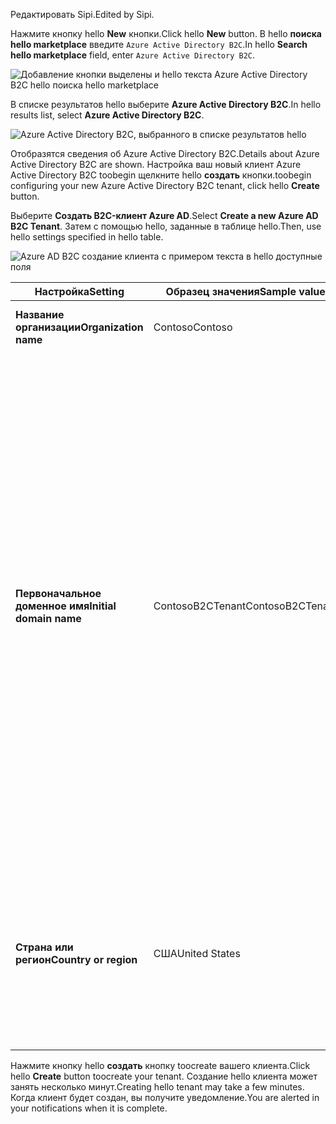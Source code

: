 <span data-ttu-id="7732e-101">Редактировать Sipi.</span><span class="sxs-lookup"><span data-stu-id="7732e-101">Edited by Sipi.</span></span>

<span data-ttu-id="7732e-102">Нажмите кнопку hello **New** кнопки.</span><span class="sxs-lookup"><span data-stu-id="7732e-102">Click hello **New** button.</span></span> <span data-ttu-id="7732e-103">В hello **поиска hello marketplace** введите `Azure Active Directory B2C`.</span><span class="sxs-lookup"><span data-stu-id="7732e-103">In hello **Search hello marketplace** field, enter `Azure Active Directory B2C`.</span></span>

![Добавление кнопки выделены и hello текста Azure Active Directory B2C hello поиска hello marketplace](./media/active-directory-b2c-create-tenant/find-azure-ad-b2c.png)

<span data-ttu-id="7732e-105">В списке результатов hello выберите **Azure Active Directory B2C**.</span><span class="sxs-lookup"><span data-stu-id="7732e-105">In hello results list, select **Azure Active Directory B2C**.</span></span>

![Azure Active Directory B2C, выбранного в списке результатов hello](./media/active-directory-b2c-create-tenant/find-azure-ad-b2c-result.png)

<span data-ttu-id="7732e-107">Отобразятся сведения об Azure Active Directory B2C.</span><span class="sxs-lookup"><span data-stu-id="7732e-107">Details about Azure Active Directory B2C are shown.</span></span> <span data-ttu-id="7732e-108">Настройка ваш новый клиент Azure Active Directory B2C toobegin щелкните hello **создать** кнопки.</span><span class="sxs-lookup"><span data-stu-id="7732e-108">toobegin configuring your new Azure Active Directory B2C tenant, click hello **Create** button.</span></span>

<span data-ttu-id="7732e-109">Выберите **Создать B2C-клиент Azure AD**.</span><span class="sxs-lookup"><span data-stu-id="7732e-109">Select **Create a new Azure AD B2C Tenant**.</span></span> <span data-ttu-id="7732e-110">Затем с помощью hello, заданные в таблице hello.</span><span class="sxs-lookup"><span data-stu-id="7732e-110">Then, use hello settings specified in hello table.</span></span>

![Azure AD B2C создание клиента с примером текста в hello доступные поля](./media/active-directory-b2c-create-tenant/create-new-b2c-tenant.png)

| <span data-ttu-id="7732e-112">Настройка</span><span class="sxs-lookup"><span data-stu-id="7732e-112">Setting</span></span>      | <span data-ttu-id="7732e-113">Образец значения</span><span class="sxs-lookup"><span data-stu-id="7732e-113">Sample value</span></span>  | <span data-ttu-id="7732e-114">Описание</span><span class="sxs-lookup"><span data-stu-id="7732e-114">Description</span></span>                                        |
| ------------ | ------- | -------------------------------------------------- |
| <span data-ttu-id="7732e-115">**Название организации**</span><span class="sxs-lookup"><span data-stu-id="7732e-115">**Organization name**</span></span> | <span data-ttu-id="7732e-116">Contoso</span><span class="sxs-lookup"><span data-stu-id="7732e-116">Contoso</span></span> | <span data-ttu-id="7732e-117">Название организации hello.</span><span class="sxs-lookup"><span data-stu-id="7732e-117">Name of hello organization.</span></span> | 
| <span data-ttu-id="7732e-118">**Первоначальное доменное имя**</span><span class="sxs-lookup"><span data-stu-id="7732e-118">**Initial domain name**</span></span> |  <span data-ttu-id="7732e-119">ContosoB2CTenant</span><span class="sxs-lookup"><span data-stu-id="7732e-119">ContosoB2CTenant</span></span> | <span data-ttu-id="7732e-120">Имя домена для клиента hello B2C.</span><span class="sxs-lookup"><span data-stu-id="7732e-120">Domain name for hello B2C tenant.</span></span> <span data-ttu-id="7732e-121">По умолчанию будет включать имя домена hello. microsoft.com. Позже вы сможете добавить доменное имя, которое используется в вашей организации.</span><span class="sxs-lookup"><span data-stu-id="7732e-121">By default, hello initial domain name will include .microsoft.com. You can add a domain name your organization uses later.</span></span> <span data-ttu-id="7732e-122">Невозможно создать клиент с hello одинаковые имена, как удаленная клиента.</span><span class="sxs-lookup"><span data-stu-id="7732e-122">You cannot create a tenant with hello same name as a previously deleted tenant.</span></span> <span data-ttu-id="7732e-123">Если это тестовый клиент, выберите нерабочее имя, например ContosoB2CTesting.</span><span class="sxs-lookup"><span data-stu-id="7732e-123">If this is a test tenant, choose a non-production name such as ContosoB2CTesting.</span></span> |
| <span data-ttu-id="7732e-124">**Страна или регион**</span><span class="sxs-lookup"><span data-stu-id="7732e-124">**Country or region**</span></span> | <span data-ttu-id="7732e-125">США</span><span class="sxs-lookup"><span data-stu-id="7732e-125">United States</span></span> | <span data-ttu-id="7732e-126">Выберите hello страну или регион для каталога hello.</span><span class="sxs-lookup"><span data-stu-id="7732e-126">Choose hello country or region for hello directory.</span></span> <span data-ttu-id="7732e-127">Hello каталог будет создан в этом расположении и не может быть изменено.</span><span class="sxs-lookup"><span data-stu-id="7732e-127">hello directory will be created in this location and cannot be changed later.</span></span>  |

<span data-ttu-id="7732e-128">Нажмите кнопку hello **создать** кнопку toocreate вашего клиента.</span><span class="sxs-lookup"><span data-stu-id="7732e-128">Click hello **Create** button toocreate your tenant.</span></span> <span data-ttu-id="7732e-129">Создание hello клиента может занять несколько минут.</span><span class="sxs-lookup"><span data-stu-id="7732e-129">Creating hello tenant may take a few minutes.</span></span> <span data-ttu-id="7732e-130">Когда клиент будет создан, вы получите уведомление.</span><span class="sxs-lookup"><span data-stu-id="7732e-130">You are alerted in your notifications when it is complete.</span></span>
